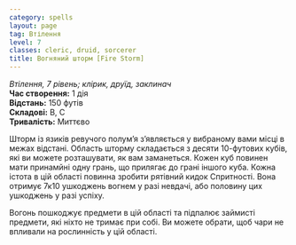 ```yaml
---
category: spells
layout: page
tag: Втілення
level: 7
classes: cleric, druid, sorcerer
title: Вогняний шторм [Fire Storm]
---
```


_Втілення, 7 рівень; клірик, друїд, заклинач_    
**Час створення:** 1 дія    
**Відстань:** 150 футів    
**Складові:** В, С   
**Тривалість:** Миттєво  

Шторм із язиків ревучого полум’я з’являється у вибраному вами місці в межах відстані. Область шторму складається з десяти 10-футових кубів, які ви можете розташувати, як вам заманеться. Кожен куб повинен мати принамйні одну грань, що прилягає до грані іншого куба. Кожна істота в цій області повинна зробити рятівний кидок Спритності. Вона отримує 7к10 ушкоджень вогнем у разі невдачі, або половину цих ушкоджень у разі успіху.    

Вогонь пошкоджує предмети в цій області та підпалює займисті предмети, які ніхто не тримає при собі. Ви можете обрати, щоб чари не впливали на рослинність у цій області. 
